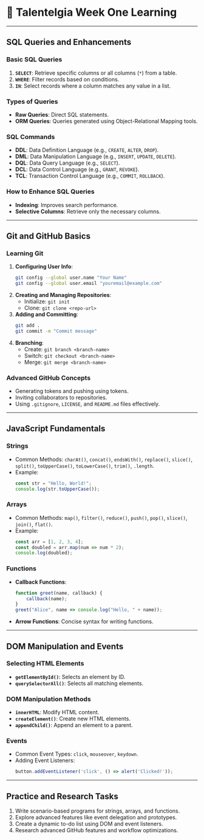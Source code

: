 
# 🌟 Talentelgia Week One Learning

---

## SQL Queries and Enhancements
### Basic SQL Queries
1. **`SELECT`**: Retrieve specific columns or all columns (`*`) from a table.
2. **`WHERE`**: Filter records based on conditions.
3. **`IN`**: Select records where a column matches any value in a list.

### Types of Queries
- **Raw Queries**: Direct SQL statements.
- **ORM Queries**: Queries generated using Object-Relational Mapping tools.

### SQL Commands
- **DDL**: Data Definition Language (e.g., `CREATE`, `ALTER`, `DROP`).
- **DML**: Data Manipulation Language (e.g., `INSERT`, `UPDATE`, `DELETE`).
- **DQL**: Data Query Language (e.g., `SELECT`).
- **DCL**: Data Control Language (e.g., `GRANT`, `REVOKE`).
- **TCL**: Transaction Control Language (e.g., `COMMIT`, `ROLLBACK`).

### How to Enhance SQL Queries
- **Indexing**: Improves search performance.
- **Selective Columns**: Retrieve only the necessary columns.

---

## Git and GitHub Basics
### Learning Git
1. **Configuring User Info**:
   ```bash
   git config --global user.name "Your Name"
   git config --global user.email "youremail@example.com"
   ```
2. **Creating and Managing Repositories**:
   - Initialize: `git init`
   - Clone: `git clone <repo-url>`
3. **Adding and Committing**:
   ```bash
   git add .
   git commit -m "Commit message"
   ```
4. **Branching**:
   - Create: `git branch <branch-name>`
   - Switch: `git checkout <branch-name>`
   - Merge: `git merge <branch-name>`

### Advanced GitHub Concepts
- Generating tokens and pushing using tokens.
- Inviting collaborators to repositories.
- Using `.gitignore`, `LICENSE`, and `README.md` files effectively.

---

## JavaScript Fundamentals
### Strings
- Common Methods: `charAt()`, `concat()`, `endsWith()`, `replace()`, `slice()`, `split()`, `toUpperCase()`, `toLowerCase()`, `trim()`, `.length`.
- Example:
   ```javascript
   const str = "Hello, World!";
   console.log(str.toUpperCase());
   ```

### Arrays
- Common Methods: `map()`, `filter()`, `reduce()`, `push()`, `pop()`, `slice()`, `join()`, `flat()`.
- Example:
   ```javascript
   const arr = [1, 2, 3, 4];
   const doubled = arr.map(num => num * 2);
   console.log(doubled);
   ```

### Functions
- **Callback Functions**:
   ```javascript
   function greet(name, callback) {
       callback(name);
   }
   greet("Alice", name => console.log("Hello, " + name));
   ```
- **Arrow Functions**: Concise syntax for writing functions.

---

## DOM Manipulation and Events
### Selecting HTML Elements
- **`getElementById()`**: Selects an element by ID.
- **`querySelectorAll()`**: Selects all matching elements.

### DOM Manipulation Methods
- **`innerHTML`**: Modify HTML content.
- **`createElement()`**: Create new HTML elements.
- **`appendChild()`**: Append an element to a parent.

### Events
- Common Event Types: `click`, `mouseover`, `keydown`.
- Adding Event Listeners:
   ```javascript
   button.addEventListener('click', () => alert('Clicked!'));
   ```

---

## Practice and Research Tasks
1. Write scenario-based programs for strings, arrays, and functions.
2. Explore advanced features like event delegation and prototypes.
3. Create a dynamic to-do list using DOM and event listeners.
4. Research advanced GitHub features and workflow optimizations.
